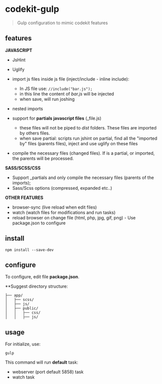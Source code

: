 # codekit-gulp
> Gulp configuration to mimic codekit features

## features
**JAVASCRIPT**
* JsHint
* Uglify
* import js files inside js file (inject/include - inline include):
  * In JS file use: ``` //include("bar.js"); ```
  * in this line the content of *bar.js* will be injected
  * when save, will run joshing
   
* nested imports
* support for **partials javascript files** (_file.js)
  * these files will not be piped to *dist* folders. These files are imported by others files.
  * when save partial: scripts run jshint on partial, find all the "imported by" files (parents files),  inject and use uglify on these files
   
* compile the necessary files (changed files). If is a partial, or imported, the parents will be processed.

**SASS/SCSS/CSS**
* Support _partials and only compile the necessary files (parents of the imports);
* Sass/Scss options (compressed, expanded etc..)

**OTHER FEATURES**
* browser-sync (live reload when edit files)
* watch (watch files for modifications and run tasks)
* reload browser on change file (html, php, jpg, gif, png) - Use package.json to configure


## install
```shell
npm install --save-dev
```

## configure
To configure, edit file **package.json**.

**Suggest directory structure:

```
├── app/
│   ├── scss/
│   ├── js/
│   ├── public/
│   │   ├── css/ 
│   │   ├── js/
```

## usage
For initialize, use:
```shell
gulp
```
This command will run **default** task:
- webserver (port default 5858) task
- watch task
